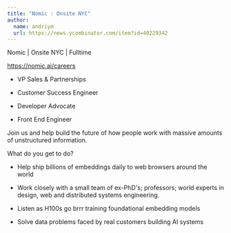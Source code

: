 ```yaml
---
title: "Nomic : Onsite NYC"
author:
  name: andriym
  url: https://news.ycombinator.com/item?id=40229342
---
```

Nomic | Onsite NYC | Fulltime

<a href="https:&#x2F;&#x2F;nomic.ai&#x2F;careers" rel="nofollow">https:&#x2F;&#x2F;nomic.ai&#x2F;careers</a>

- VP Sales &amp; Partnerships

- Customer Success Engineer

- Developer Advocate

- Front End Engineer

Join us and help build the future of how people work with massive amounts of unstructured information.

What do you get to do?

- Help ship billions of embeddings daily to web browsers around the world

- Work closely with a small team of ex-PhD&#x27;s; professors; world experts in design, web and distributed systems engineering.

- Listen as H100s go brrr training foundational embedding models

- Solve data problems faced by real customers building AI systems
